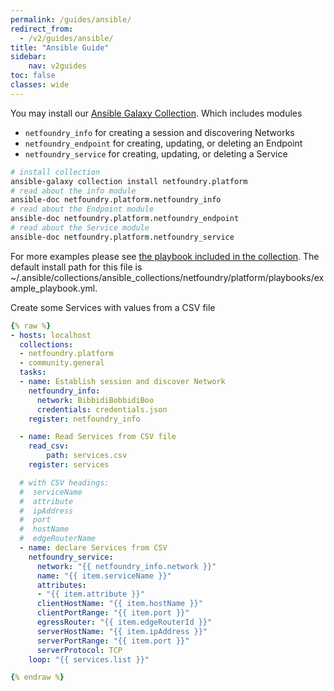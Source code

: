 ```yaml
---
permalink: /guides/ansible/
redirect_from:
  - /v2/guides/ansible/
title: "Ansible Guide"
sidebar:
    nav: v2guides
toc: false
classes: wide
---
```


You may install our [Ansible Galaxy Collection](https://galaxy.ansible.com/netfoundry/platform). Which includes modules
* `netfoundry_info` for creating a session and discovering Networks
* `netfoundry_endpoint` for creating, updating, or deleting an Endpoint
* `netfoundry_service` for creating, updating, or deleting a Service

```bash
# install collection
ansible-galaxy collection install netfoundry.platform
# read about the info module
ansible-doc netfoundry.platform.netfoundry_info
# read about the Endpoint module
ansible-doc netfoundry.platform.netfoundry_endpoint
# read about the Service module
ansible-doc netfoundry.platform.netfoundry_service
```

For more examples please see [the playbook included in the collection](https://github.com/netfoundry/developer-tools/blob/master/ansible_collections/netfoundry/platform/playbooks/example_playbook.yml). The default install path for this file is ~/.ansible/collections/ansible_collections/netfoundry/platform/playbooks/example_playbook.yml.

Create some Services with values from a CSV file

```yaml
{% raw %}
- hosts: localhost
  collections:
  - netfoundry.platform
  - community.general
  tasks:
  - name: Establish session and discover Network
    netfoundry_info:
      network: BibbidiBobbidiBoo
      credentials: credentials.json
    register: netfoundry_info

  - name: Read Services from CSV file
    read_csv:
        path: services.csv
    register: services

  # with CSV headings:
  #  serviceName
  #  attribute
  #  ipAddress
  #  port
  #  hostName
  #  edgeRouterName
  - name: declare Services from CSV
    netfoundry_service:
      network: "{{ netfoundry_info.network }}"
      name: "{{ item.serviceName }}"
      attributes:
      - "{{ item.attribute }}"
      clientHostName: "{{ item.hostName }}"
      clientPortRange: "{{ item.port }}"
      egressRouter: "{{ item.edgeRouterId }}"
      serverHostName: "{{ item.ipAddress }}"
      serverPortRange: "{{ item.port }}"
      serverProtocol: TCP
    loop: "{{ services.list }}"

{% endraw %}
```
